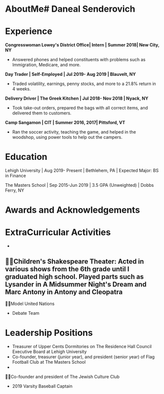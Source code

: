 # AboutMe# Daneal Senderovich

# Experience

**Congresswoman Lowey&#39;s District Office| Intern | Summer 2018| New City, NY**

- Answered phones and helped constituents with problems such as Immigration, Medicare, and more.

**Day Trader | Self-Employed | Jul 2019- Aug 2019 | Blauvelt, NY**

- Traded volatility, earnings, penny stocks, and more to a 21.8% return in 4 weeks.

**Delivery Driver | The Greek Kitchen | Jul 2018- Nov 2018 | Nyack, NY**

- Took take-out orders, prepared the bags with all correct items, and delivered them to customers.

**Camp Sangamon | CIT | Summer 2016, 2017| Pittsford, VT**

- Ran the soccer activity, teaching the game, and helped in the woodshop, using power tools to help out the campers.

# Education

Lehigh University | Aug 2019- Present        | Bethlehem, PA | Expected Major: BS in Finance

The Masters School | Sep 2015-Jun 2019 | 3.5 GPA (Unweighted) | Dobbs Ferry, NY

# Awards and Acknowledgements

#

# ExtraCurricular Activities

-
Children&#39;s Shakespeare Theater: Acted in various shows from the 6th grade until I graduated high school. Played parts such as Lysander in A Midsummer Night&#39;s Dream and Marc Antony in Antony and Cleopatra
-
Model United Nations
- Debate Team

# Leadership Positions

- Treasurer of Upper Cents Dormitories on The Residence Hall Council Executive Board at Lehigh University
- Co-founder, treasurer (junior year), and president (senior year) of Flag Football Club at The Masters School
-
Co-founder and president of The Jewish Culture Club
- 2019 Varsity Baseball Captain
